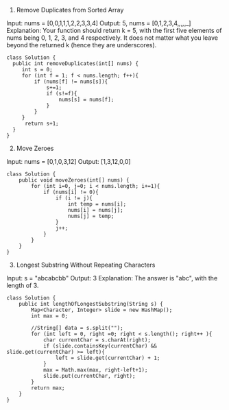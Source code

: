 1. Remove Duplicates from Sorted Array

  Input: nums = [0,0,1,1,1,2,2,3,3,4]
  Output: 5, nums = [0,1,2,3,4,_,_,_,_,_]
  Explanation: Your function should return k = 5, with the first five elements of nums being 0, 1, 2, 3, and 4 respectively.
  It does not matter what you leave beyond the returned k (hence they are underscores).

  ```
  class Solution {
    public int removeDuplicates(int[] nums) {
       int s = 0;
       for (int f = 1; f < nums.length; f++){
           if (nums[f] != nums[s]){
               s+=1;
               if (s!=f){
                   nums[s] = nums[f];
               }
           }
       }
        return s+1;
    }
}
```
2. Move Zeroes

Input: nums = [0,1,0,3,12]
Output: [1,3,12,0,0]

```
class Solution {
    public void moveZeroes(int[] nums) {
        for (int i=0, j=0; i < nums.length; i+=1){
            if (nums[i] != 0){
                if (i != j){
                    int temp = nums[i];
                    nums[i] = nums[j];
                    nums[j] = temp;
                }
                j++;
            } 
        }
    }
}
```

3. Longest Substring Without Repeating Characters

Input: s = "abcabcbb"
Output: 3
Explanation: The answer is "abc", with the length of 3.

```
class Solution {
    public int lengthOfLongestSubstring(String s) {
        Map<Character, Integer> slide = new HashMap();
        int max = 0;

        //String[] data = s.split("");
        for (int left = 0, right =0; right < s.length(); right++ ){
            char currentChar = s.charAt(right);
            if (slide.containsKey(currentChar) && slide.get(currentChar) >= left){
                left = slide.get(currentChar) + 1;
            }
            max = Math.max(max, right-left+1);
            slide.put(currentChar, right);
        }
        return max;
    }
}
```
